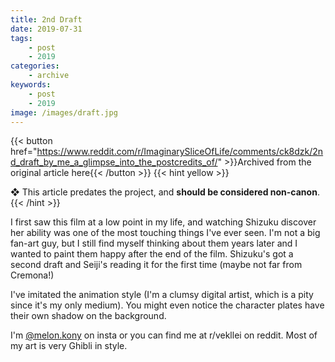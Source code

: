 ```yaml
---
title: 2nd Draft
date: 2019-07-31
tags:
    - post
    - 2019
categories:
    - archive
keywords:
    - post
    - 2019
image: /images/draft.jpg
---
```

{{< button href="https://www.reddit.com/r/ImaginarySliceOfLife/comments/ck8dzk/2nd_draft_by_me_a_glimpse_into_the_postcredits_of/" >}}Archived from the original article here{{< /button >}}
{{< hint yellow >}}

❖ This article predates the project, and **should be considered non-canon**.
{{< /hint >}}

I first saw this film at a low point in my life, and watching Shizuku discover her ability was one of the most touching things I've ever seen. I'm not a big fan-art guy, but I still find myself thinking about them years later and I wanted to paint them happy after the end of the film. Shizuku's got a second draft and Seiji's reading it for the first time (maybe not far from Cremona!)

I've imitated the animation style (I'm a clumsy digital artist, which is a pity since it's my only medium). You might even notice the character plates have their own shadow on the background.

I'm [@melon.kony](https://www.instagram.com/melon.kony/) on insta or you can find me at r/vekllei on reddit. Most of my art is very Ghibli in style.
